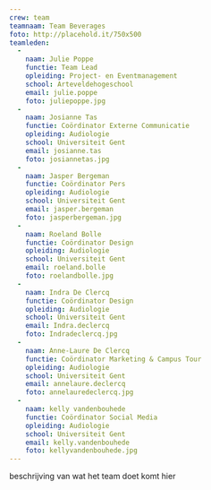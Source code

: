 ```yaml
---
crew: team
teamnaam: Team Beverages
foto: http://placehold.it/750x500
teamleden:
  -
    naam: Julie Poppe
    functie: Team Lead
    opleiding: Project- en Eventmanagement
    school: Arteveldehogeschool
    email: julie.poppe
    foto: juliepoppe.jpg
  -
    naam: Josianne Tas
    functie: Coördinator Externe Communicatie
    opleiding: Audiologie
    school: Universiteit Gent
    email: josianne.tas
    foto: josiannetas.jpg
  -
    naam: Jasper Bergeman
    functie: Coördinator Pers
    opleiding: Audiologie
    school: Universiteit Gent
    email: jasper.bergeman
    foto: jasperbergeman.jpg
  -
    naam: Roeland Bolle
    functie: Coördinator Design
    opleiding: Audiologie
    school: Universiteit Gent
    email: roeland.bolle
    foto: roelandbolle.jpg
  -
    naam: Indra De Clercq
    functie: Coördinator Design
    opleiding: Audiologie
    school: Universiteit Gent
    email: Indra.declercq
    foto: Indradeclercq.jpg
  -
    naam: Anne-Laure De Clercq
    functie: Coördinator Marketing & Campus Tour
    opleiding: Audiologie
    school: Universiteit Gent
    email: annelaure.declercq
    foto: annelauredeclercq.jpg
  -
    naam: kelly vandenbouhede
    functie: Coördinator Social Media
    opleiding: Audiologie
    school: Universiteit Gent
    email: kelly.vandenbouhede
    foto: kellyvandenbouhede.jpg
---
```


beschrijving van wat het team doet komt hier
